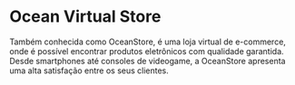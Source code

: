 # Ocean Virtual Store

Também conhecida como OceanStore, é uma loja virtual de e-commerce, onde é possível encontrar produtos eletrônicos com qualidade garantida. Desde smartphones até consoles de videogame, a OceanStore apresenta uma alta satisfação entre os seus clientes.
